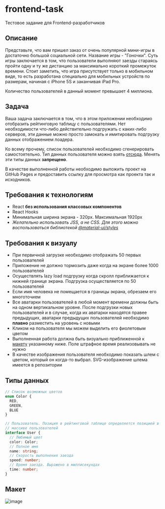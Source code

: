 # frontend-task
Тестовое задание для Frontend-разработчиков

## Описание

Представьте, что вам пришел заказ от очень популярной мини-игры в достаточно 
большой социальной сети. Название игры - "Гоночки". Суть игры заключается в том,
что пользователи выполняют заезды стараясь пройти одну и ту же дистанцию за
максимально короткий промежуток времени. Стоит заметить, что игра присутствует 
только в мобильном виде, то есть разработана специально для мобильных устройств 
по размерам, начиная с iPhone 5S и заканчивая iPad Pro. 

Количество пользователей в данный момент превышает 4 миллиона.

## Задача
Ваша задача заключается в том, что в этом приложении необходимо отобразить 
рейтинговую таблицу с пользователями. Нет необходимости что-либо 
действительно подгружать с каких-либо серверов, эти данные можно просто 
замокать и имитировать подгрузку данных отображением лоадера.

Ко всему прочему, список пользователей необходимо сгенерировать самостоятельно.
Тип данных пользователя можно взять [отсюда](#типы-данных). Менять эти типы
данных **запрещено**.

В качестве выполненной работы необходимо выложить проект на GitHub Pages и 
предоставить ссылку для просмотра как проекта так и исходников. 

## Требования к технологиям
- React **без использования классовых компонентов**
- React Hooks
- Минимальная ширина экрана - 320px. Максимальная 1920px
- *Желательно использовать JSS, а не CSS. Для этого можно воспользоваться 
библиотекой [@material-ui/styles](https://www.npmjs.com/package/@material-ui/styles)*

## Требования к визуалу
- При первичной загрузке необходимо отображать 50 первых пользователей
- Приложение не должно тормозить даже когда на экране более 1000 пользователей
- Осуществлять lazy load подгрузку когда скролл приближается к нижней границе
экрана. Подгрузка осуществляется по 50 пользователей
- Если имя человека не помещается в границы экрана, обрезаем его многоточием
- Все аватарки пользователей в любой момент времени должны быть на одном 
вертикальном уровне. После подгрузки новых пользователей и в случае, когда их
аватарки находятся правее предыдущих, аватарки предыдущих пользователей 
необходимо **плавно** разместить на уровень с новыми 
- Кликом на пользователя мы можем выделить его фиолетовым цветом
- Выполненная работа должна быть визуально приближенной к [макету](#макет) указанному 
ниже. Поле штрафное время реализовывать не нужно
- В качестве изображения пользователя необходимо показать шлем с цветом, 
который он когда-то выбрал. SVG-изображение шлема имеется в репозитории

## Типы данных
```typescript
// Список возможных цветов
enum Color {
  RED, 
  GREEN, 
  BLUE
}

// Пользователь. Позиция в рейтинговой таблице определяется позицией в 
// массиве пользователей
interface User {
  // Любимый цвет
  color: Color;
  // Полное имя
  name: string;
  // Скорость выполнения заезда
  speed: number;
  // Время заезда. Выражено в миллисекундах
  time: number;
}
```

## Макет
![image](https://user-images.githubusercontent.com/34907325/76761753-d2b26380-67b1-11ea-9e81-c59cce69a67f.png)

